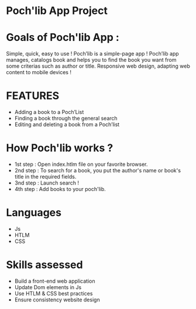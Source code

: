 
# Poch'lib App Project

# Goals of  Poch'lib App :
Simple, quick, easy to use !
Poch’lib is a simple-page app !
Poch’lib app manages, catalogs book and helps you to find the book you want from some criterias such as author or title. 
Responsive web design, adapting web content to mobile devices !

# FEATURES
- Adding a book to a Poch’List
- Finding a book through the general search
- Editing and deleting a book from a Poch’list

# How Poch'lib works ?
- 1st step : Open index.htlm file on your favorite browser.
- 2nd step : To search for a book, you put the author's name or book's title in the required fields. 
- 3nd step : Launch search !
- 4th step : Add books to your poch'lib.


# Languages 
* Js
* HTLM
* CSS

# Skills assessed

* Build a front-end web application
* Update Dom elements in Js
* Use HTLM & CSS best practices 
* Ensure consistency website design
